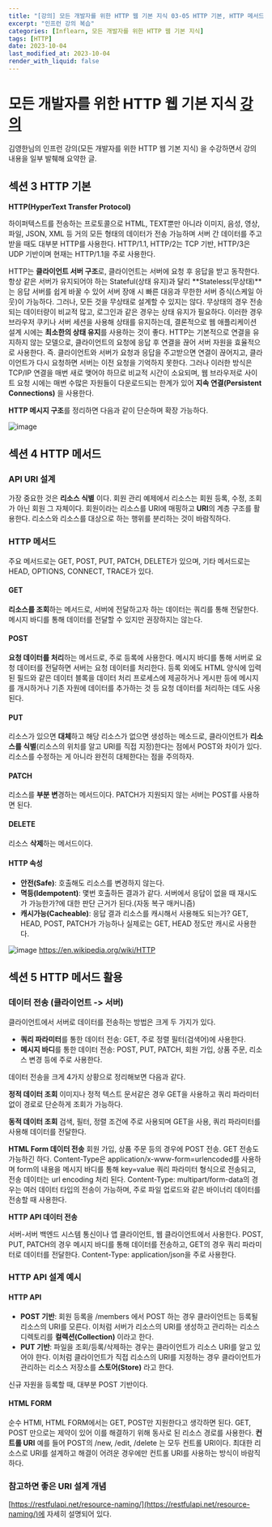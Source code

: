```yaml
---
title: "[강의] 모든 개발자를 위한 HTTP 웹 기본 지식 03-05 HTTP 기본, HTTP 메서드, HTTP 메서드 활용"
excerpt: "인프런 강의 복습"
categories: [Inflearn, 모든 개발자를 위한 HTTP 웹 기본 지식]
tags: [HTTP]
date: 2023-10-04
last_modified_at: 2023-10-04
render_with_liquid: false
---
```


# 모든 개발자를 위한 HTTP 웹 기본 지식 [강의](https://www.inflearn.com/course/http-%EC%9B%B9-%EB%84%A4%ED%8A%B8%EC%9B%8C%ED%81%AC)

김영한님의 인프런 강의(모든 개발자를 위한 HTTP 웹 기본 지식) 을 수강하면서 강의 내용을 일부 발췌해 요약한 글.

## **섹션 3** HTTP 기본

**HTTP(HyperText Transfer Protocol)**

하이퍼텍스트를 전송하는 프로토콜으로 HTML, TEXT뿐만 아니라 이미지, 음성, 영상, 파일, JSON, XML 등 거의 모든 형태의 데이터가 전송 가능하며 서버 간 데이터를 주고 받을 때도 대부분 HTTP를 사용한다.
HTTP/1.1, HTTP/2는 TCP 기반, HTTP/3은 UDP 기반이며 현재는 HTTP/1.1을 주로 사용한다.

HTTP는 **클라이언트 서버 구조**로, 클라이언트는 서버에 요청 후 응답을 받고 동작한다.
항상 같은 서버가 유지되어야 하는 Stateful(상태 유지)과 달리 **Stateless(무상태)**는 응답 서버를 쉽게 바꿀 수 있어 서버 장애 시 빠른 대응과 무한한 서버 증식(스케일 아웃)이 가능하다. 
그러나, 모든 것을 무상태로 설계할 수 있지는 않다. 무상태의 경우 전송되는 데이터량이 비교적 많고, 로그인과 같은 경우는 상태 유지가 필요하다. 이러한 경우 브라우저 쿠키나 서버 세션을 사용해 상태를 유지하는데, 결론적으로 웹 애플리케이션 설계 시에는 **최소한의 상태 유지**를 사용하는 것이 좋다.
HTTP는 기본적으로 연결을 유지하지 않는 모델으로, 클라이언트의 요청에 응답 후 연결을 끊어 서버 자원을 효율적으로 사용한다. 즉. 클라이언트와 서버가 요청과 응답을 주고받으면 연결이 끊어지고, 클라이언트가 다시 요청하면 서버는 이전 요청을 기억하지 못한다. 그러나 이러한 방식은 TCP/IP 연결을 매번 새로 맺어야 하므로 비교적 시간이 소요되며, 웹 브라우저로 사이트 요청 시에는 매번 수많은 자원들이 다운로드되는 한계가 있어 **지속 연결(Persistent Connections)** 을 사용한다.


**HTTP 메시지 구조**를 정리하면 다음과 같이 단순하며 확장 가능하다.

![image](https://github.com/yeondori/yeondori.github.io/assets/93027942/d6e38e3a-fcfd-4792-8119-759a87119d00)

## **섹션 4** HTTP 메서드

### API URI 설계 
가장 중요한 것은 **리소스 식별** 이다. 회원 관리 예제에서 리소스는 회원 등록, 수정, 조회가 아닌 회원 그 자체이다. 회원이라는 리소스를 URI에 매핑하고 **URI**의 계층 구조를 활용한다. 
리소스와 리소스를 대상으로 하는 행위를 분리하는 것이 바람직하다. 

### HTTP 메서드

주요 메서드로는 GET, POST, PUT, PATCH, DELETE가 있으며, 기타 메서드로는 HEAD, OPTIONS, CONNECT, TRACE가 있다.

#### GET

**리소스를 조회**하는 메서드로, 서버에 전달하고자 하는 데이터는 쿼리를 통해 전달한다. 메시지 바디를 통해 데이터를 전달할 수 있지만 권장하지는 않는다.

#### POST

**요청 데이터를 처리**하는 메서드로, 주로 등록에 사용한다. 메시지 바디를 통해 서버로 요청 데이터를 전달하면 서버는 요청 데이터를 처리한다.
등록 외에도 HTML 양식에 입력된 필드와 같은 데이터 블록을 데이터 처리 프로세스에 제공하거나 게시판 등에 메시지를 개시하거나 기존 자원에 데이터를 추가하는 것 등 요청 데이터를 처리하는 데도 사옹된다.

#### PUT

리소스가 있으면 **대체**하고 해당 리소스가 없으면 생성하는 메소드로, 클라이언트가 **리소스를 식별**(리소스의 위치를 알고 URI를 직접 지정)한다는 점에서 POST와 차이가 있다.
리소스를 수정하는 게 아니라 완전히 대체한다는 점을 주의하자.

#### PATCH

리소스를 **부분 변**경하는 메서드이다. PATCH가 지원되지 않는 서버는 POST를 사용하면 된다.

#### DELETE

리소스 **삭제**하는 메서드이다.

#### HTTP 속성

- **안전(Safe)**: 호출해도 리소스를 변경하지 않는다.
- **멱등(Idempotent)**: 몇번 호출하든 결과가 같다. 서버에서 응답이 없을 때 재시도가 가능한가?에 대한 판단 근거가 된다.(자동 복구 매커니즘)
- **캐시가능(Cacheable)**: 응답 결과 리소스를 캐시해서 사용해도 되는가? GET, HEAD, POST, PATCH가 가능하나 실제로는 GET, HEAD 정도만 캐시로 사용한다.

![image](https://github.com/yeondori/yeondori.github.io/assets/93027942/27dd36be-9299-4e8e-b9c2-5146eaee1943)
https://en.wikipedia.org/wiki/HTTP

## **섹션 5** HTTP 메서드 활용

### 데이터 전송 (클라이언트 -> 서버)

클라이언트에서 서버로 데이터를 전송하는 방법은 크게 두 가지가 있다.

- **쿼리 파라미터**를 통한 데이터 전송: GET, 주로 정렬 필터(검색어)에 사용한다.
- **메시지 바디**를 통한 데이터 전송:  POST, PUT, PATCH, 회원 가입, 상품 주문, 리소스 변경 등에 주로 사용한다.

데이터 전송을 크게 4가지 상황으로 정리해보면 다음과 같다.

**정적 데이터 조회**
이미지나 정적 텍스트 문서같은 경우 GET을 사용하고 쿼리 파라미터 없이 경로로 단순하게 조회가 가능하다.

**동적 데이터 조회**
검색, 필터, 정렬 조건에 주로 사용되며 GET을 사용, 쿼리 파라미터를 사용해 데이터를 전달한다.

**HTML Form 데이터 전송**
회원 가입, 상품 주문 등의 경우에 POST 전송. GET 전송도 가능하긴 하다. 
Content-Type은 application/x-www-form=urlencoded를 사용하며 form의 내용을 메시지 바디를 통해 key=value 쿼리 파라미터 형식으로 전송되고, 전송 데이터는 url encoding 처리 된다.
Content-Type: multipart/form-data의 경우는 여러 데이터 타입의 전송이 가능하며, 주로 파일 업로드와 같은 바이너리 데이터를 전송할 때 사용한다.

**HTTP API 데이터 전송**

서버-서버 백엔드 시스템 통신이나 앱 클라이언트, 웹 클라이언트에서 사용한다. POST, PUT, PATCH의 경우 메시지 바디를 통해 데이터를 전송하고, GET의 경우 쿼리 파라미터로 데이터를 전달한다.
Content-Type: application/json을 주로 사용한다.

### HTTP API 설계 예시

#### HTTP API

- **POST 기반**: 회원 등록을 /members 에서 POST 하는 경우 클라이언트는 등록될 리소스의 URI를 모른다. 이처럼 서버가 리소스의 URI를 생성하고 관리하는 리소스 디렉토리를 **컬렉션(Collection)** 이라고 한다.
- **PUT 기반**: 파일을 조회/등록/삭제하는 경우는 클라이언트가 리소스 URI를 알고 있어야 한다. 이처럼 클라이언트가 직접 리소스의 URI를 지정하는 경우 클라이언트가 관리하는 리소스 저장소를 **스토어(Store)** 라고 한다.

신규 자원을 등록할 때, 대부분 POST 기반이다. 

#### HTML FORM

순수 HTMl, HTML FORM에서는 GET, POST만 지원한다고 생각하면 된다. GET, POST 만으로는 제약이 있어 이를 해결하기 위해 동사로 된 리소스 경로를 사용한다. **컨트롤 URI**
예를 들어 POST의 /new, /edit, /delete 는 모두 컨트롤 URI이다. 최대한 리소스로 URI를 설계하고 해결이 어려운 경우에만 컨트롤 URI를 사용하는 방식이 바람직하다.

### 참고하면 좋은 URI 설계 개념

[https://restfulapi.net/resource-naming/](https://restfulapi.net/resource-naming/)에 자세히 설명되어 있다.